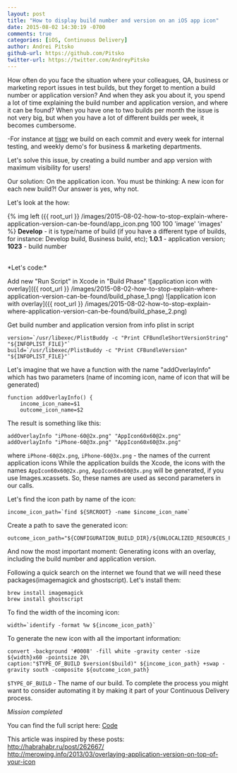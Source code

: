 ```yaml
---
layout: post
title: "How to display build number and version on an iOS app icon"
date: 2015-08-02 14:30:19 -0700
comments: true
categories: [iOS, Continuous Delivery]
author: Andrei Pitsko
github-url: https://github.com/Pitsko
twitter-url: https://twitter.com/AndreyPitsko
---
```

How often do you face the situation where your colleagues, QA, business or marketing report issues in test builds, but they forget to mention a build number or application version? And when they ask you about it, you spend a lot of time explaining the build number and application version, and where it can be found? When you have one to two builds per month the issue is not very big, but when you have a lot of different builds per week, it becomes cumbersome.

-For instance at [tispr](http://tispr.com) we build on each commit and every week for internal testing, and weekly demo's for business & marketing departments.

Let's solve this issue, by creating a build number and app version with maximum visibility for users!

Our solution: On the application icon.
You must be thinking: A new icon for each new build?! Our answer is yes, why not.

Let's look at the how:

{% img left ({{ root_url }} /images/2015-08-02-how-to-stop-explain-where-application-version-can-be-found/app_icon.png 100 100 'image' 'images' %}
**Develop** - it is type/name of build (if you have a different type of builds, for instance: Develop build, Business build, etc);
**1.0.1** - application version;
**1023** - build number

<br/>
*Let's code:*

Add new "Run Script" in Xcode in "Build Phase"
![application icon with overlay]({{ root_url }} /images/2015-08-02-how-to-stop-explain-where-application-version-can-be-found/build_phase_1.png)
![application icon with overlay]({{ root_url }} /images/2015-08-02-how-to-stop-explain-where-application-version-can-be-found/build_phase_2.png)

Get build number and application version from info plist in script
```
version=`/usr/libexec/PlistBuddy -c "Print CFBundleShortVersionString" "${INFOPLIST_FILE}"`
build=`/usr/libexec/PlistBuddy -c "Print CFBundleVersion" "${INFOPLIST_FILE}"`
```

Let's imagine that we have a function with the name "addOverlayInfo" which has two parameters (name of incoming icon, name of icon that will be generated)
```
function addOverlayInfo() {
    income_icon_name=$1
    outcome_icon_name=$2
```

The result is something like this:
```
addOverlayInfo "iPhone-60@2x.png" "AppIcon60x60@2x.png"
addOverlayInfo "iPhone-60@3x.png" "AppIcon60x60@3x.png"
```

where `iPhone-60@2x.png`, `iPhone-60@3x.png` - the names of the current application icons
While the application builds the Xcode, the icons with the names `AppIcon60x60@2x.png`, `AppIcon60x60@3x.png` will be generated, if you use Images.xcassets.
So, these names are used as second parameters in our calls.

Let's find the icon path by name of the icon:
```
income_icon_path=`find ${SRCROOT} -name $income_icon_name`
```

Create a path to save the generated icon:
```
outcome_icon_path="${CONFIGURATION_BUILD_DIR}/${UNLOCALIZED_RESOURCES_FOLDER_PATH}/${outcome_icon_name}"
```

And now the most important moment: Generating icons with an overlay, including the build number and application version. 

Following a quick search on the internet we found that we will need these packages(imagemagick and ghostscript). Let's install them:
```
brew install imagemagick
brew install ghostscript
```
To find the width of the incoming icon:
```
width=`identify -format %w ${income_icon_path}`
```

To generate the new icon with all the important information:
```
convert -background '#0008' -fill white -gravity center -size ${width}x60 -pointsize 20\
caption:"$TYPE_OF_BUILD $version($build)" ${income_icon_path} +swap -gravity south -composite ${outcome_icon_path}
```

`$TYPE_OF_BUILD` - The name of our build. 
To complete the process you might want to consider automating it by making it part of your Continuous Delivery process. 

*Mission completed*

You can find the full script here: [Code](https://gist.github.com/Pitsko/993d81ac76e8d04ca1bc)

This article was inspired by these posts: <br/>
http://habrahabr.ru/post/262667/ <br/>
http://merowing.info/2013/03/overlaying-application-version-on-top-of-your-icon
